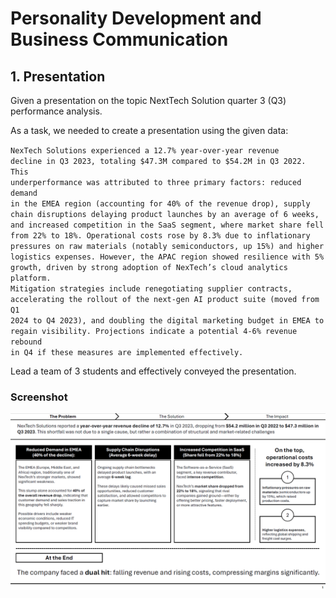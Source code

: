 # Personality Development and Business Communication

## 1. Presentation

Given a presentation on the topic NextTech Solution quarter 3 (Q3) performance analysis.

As a task, we needed to create a presentation using the given data:

<code>NexTech Solutions experienced a 12.7% year-over-year revenue decline in Q3 2023, totaling $47.3M compared to $54.2M in Q3 2022. This underperformance was attributed to three primary factors: reduced demand in the EMEA region (accounting for 40% of the revenue drop), supply chain disruptions delaying product launches by an average of 6 weeks, and increased competition in the SaaS segment, where market share fell from 22% to 18%. Operational costs rose by 8.3% due to inflationary pressures on raw materials (notably semiconductors, up 15%) and higher logistics expenses. However, the APAC region showed resilience with 5% growth, driven by strong adoption of NexTech’s cloud analytics platform. Mitigation strategies include renegotiating supplier contracts, accelerating the rollout of the next-gen AI product suite (moved from Q1 2024 to Q4 2023), and doubling the digital marketing budget in EMEA to regain visibility. Projections indicate a potential 4-6% revenue rebound in Q4 if these measures are implemented effectively.</code>

Lead a team of 3 students and effectively conveyed the presentation.
### Screenshot

![App Screenshot](Screenshots/slide-1.png)
